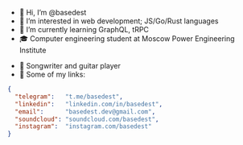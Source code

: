 - 👋 Hi, I’m @basedest
- 👀 I’m interested in web development; JS/Go/Rust languages
- 🌱 I’m currently learning GraphQL, tRPC
- 🎓 Computer engineering student at Moscow Power Engineering Institute
<!--- - 💼 WIP --->
- 🎸 Songwriter and guitar player 
- 🔗 Some of my links:
```json
{
  "telegram":   "t.me/basedest",
  "linkedin":   "linkedin.com/in/basedest",
  "email":      "basedest.dev@gmail.com",
  "soundcloud": "soundcloud.com/basedest",
  "instagram":  "instagram.com/basedest"
}
```

<!---
idk im based af follow me
--->
